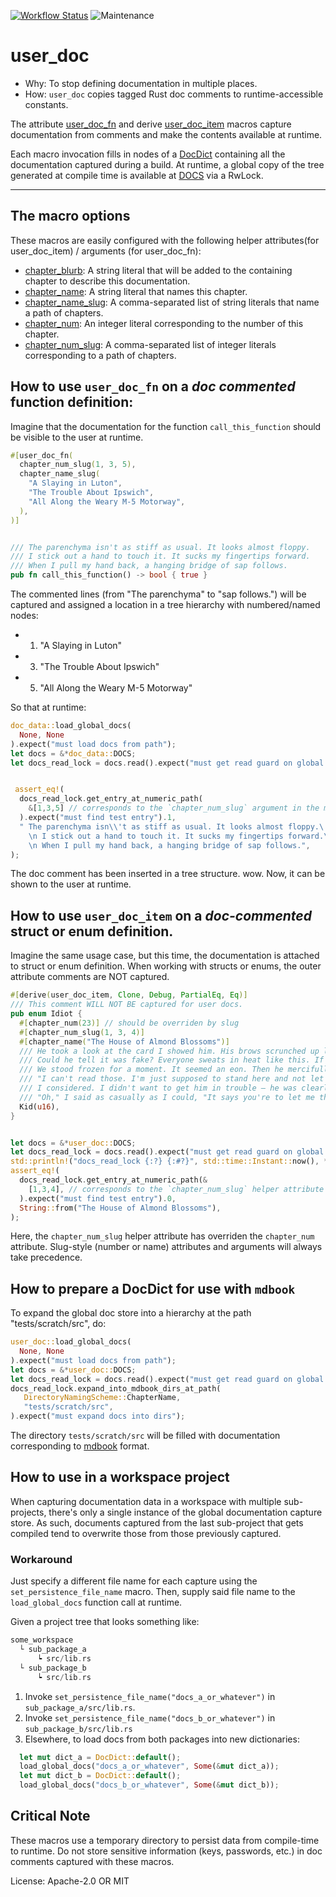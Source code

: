 [![Workflow Status](https://github.com/plasticartsshow/user_doc/workflows/Rust/badge.svg)](https://github.com/plasticartsshow/user_doc/actions?query=workflow%3A%22Rust%22)
![Maintenance](https://img.shields.io/badge/maintenance-experimental-blue.svg)

# user_doc

- Why: To stop defining documentation in multiple places.
- How: `user_doc` copies tagged Rust doc comments to runtime-accessible constants.

The attribute [user_doc_fn](macro@doc_proc_macro::user_doc_fn) and derive
[user_doc_item](macro@doc_proc_macro::user_doc_item) macros
capture documentation from comments and make the contents
available at runtime.

Each macro invocation fills in nodes of a [DocDict](doc_data::DocDict) containing all the documentation
captured during a build. At runtime, a global copy of the tree generated at compile time is
available at [DOCS](doc_data::DOCS) via a RwLock.

---

## The macro options
These macros are easily configured with the following helper attributes(for user_doc_item) / arguments (for user_doc_fn):

- [chapter_blurb](doc_data::HelperAttr::ChapterBlurb): A string literal that will be added to
the containing chapter to describe this documentation.
- [chapter_name](doc_data::HelperAttr::ChapterName): A string literal that names this chapter.
- [chapter_name_slug](doc_data::HelperAttr::ChapterNameSlug): A comma-separated list of string literals
that name a path of chapters.
- [chapter_num](doc_data::HelperAttr::ChapterNum): An integer literal corresponding to the number of this chapter.
- [chapter_num_slug](doc_data::HelperAttr::ChapterNumSlug): A comma-separated list of integer literals
corresponding to a path of chapters.

## How to use `user_doc_fn` on a _doc commented_ function definition:
Imagine that the documentation for the function `call_this_function` should
be visible to the user at runtime.
```rust
#[user_doc_fn(
  chapter_num_slug(1, 3, 5),
  chapter_name_slug(
    "A Slaying in Luton",
    "The Trouble About Ipswich",
    "All Along the Weary M-5 Motorway",
  ),
)]


/// The parenchyma isn't as stiff as usual. It looks almost floppy.
/// I stick out a hand to touch it. It sucks my fingertips forward.
/// When I pull my hand back, a hanging bridge of sap follows.
pub fn call_this_function() -> bool { true }
```

The commented lines (from "The parenchyma" to "sap follows.") will be
captured and assigned a location in a tree hierarchy with numbered/named nodes:
- 1. "A Slaying in Luton"
- 3. "The Trouble About Ipswich"
- 5. "All Along the Weary M-5 Motorway"

So that at runtime:
```rust
doc_data::load_global_docs(
  None, None
).expect("must load docs from path");
let docs = &*doc_data::DOCS;
let docs_read_lock = docs.read().expect("must get read guard on global docs");


 assert_eq!(
  docs_read_lock.get_entry_at_numeric_path(
    &[1,3,5] // corresponds to the `chapter_num_slug` argument in the macro call
  ).expect("must find test entry").1,
  " The parenchyma isn\\'t as stiff as usual. It looks almost floppy.\
    \n I stick out a hand to touch it. It sucks my fingertips forward.\
    \n When I pull my hand back, a hanging bridge of sap follows.",
);
```

The doc comment has been inserted in a tree structure. wow. Now, it can be shown to the user
at runtime.

## How to use `user_doc_item` on a _doc-commented_ struct or enum definition.
Imagine the same usage case, but this time, the documentation is attached to struct or enum definition.
When working with structs or enums, the outer attribute comments are NOT captured.

```rust
#[derive(user_doc_item, Clone, Debug, PartialEq, Eq)]
/// This comment WILL NOT BE captured for user docs.
pub enum Idiot {
  #[chapter_num(23)] // should be overriden by slug
  #[chapter_num_slug(1, 3, 4)]
  #[chapter_name("The House of Almond Blossoms")]
  /// He took a look at the card I showed him. His brows scrunched up like he smelled something offensive.
  /// Could he tell it was fake? Everyone sweats in heat like this. If they don't, it means they're about to keel over from dehydration anyway. Still, I felt like I was sweating more than usual.
  /// We stood frozen for a moment. It seemed an eon. Then he mercifully broke the silence.
  /// "I can't read those. I'm just supposed to stand here and not let anyone pass."
  /// I considered. I didn't want to get him in trouble – he was clearly new. Still, it was me or him.
  /// "Oh," I said as casually as I could, "It says you're to let me through. But don't let anyone else through after me. It says that too.""
  Kid(u16),
}


let docs = &*user_doc::DOCS;
let docs_read_lock = docs.read().expect("must get read guard on global docs");
std::println!("docs_read_lock {:?} {:#?}", std::time::Instant::now(), *docs_read_lock );
assert_eq!(
  docs_read_lock.get_entry_at_numeric_path(&
    [1,3,4], // corresponds to the `chapter_num_slug` helper attribute in the macro call
  ).expect("must find test entry").0,
  String::from("The House of Almond Blossoms"),
);
```
Here, the `chapter_num_slug` helper attribute has overriden the `chapter_num` attribute.
Slug-style (number or name) attributes and arguments will always take precedence.

## How to prepare a DocDict for use with `mdbook`

To expand the global doc store into a hierarchy at the path "tests/scratch/src", do:
```rust
user_doc::load_global_docs(
  None, None
).expect("must load docs from path");
let docs = &*user_doc::DOCS;
let docs_read_lock = docs.read().expect("must get read guard on global docs");
docs_read_lock.expand_into_mdbook_dirs_at_path(
   DirectoryNamingScheme::ChapterName,
   "tests/scratch/src",
).expect("must expand docs into dirs");
```
The directory `tests/scratch/src` will be filled with documentation corresponding to
[mdbook](https://crates.io/crates/mdbook) format.


## How to use in a workspace project

When capturing documentation data in a workspace with multiple sub-projects,
there's only a single instance of the global documentation capture store.
As such, documents captured from the last sub-project that gets compiled
tend to overwrite those from those previously captured.

### Workaround
Just specify a different file name for each capture using the
`set_persistence_file_name` macro. Then, supply said file name
to the `load_global_docs` function call at runtime.

Given a project tree that looks something like:
```rust
some_workspace
  └ sub_package_a
      ┕ src/lib.rs
  └ sub_package_b
      ┕ src/lib.rs
```

1. Invoke `set_persistence_file_name("docs_a_or_whatever")` in
`sub_package_a/src/lib.rs`.
2. Invoke `set_persistence_file_name("docs_b_or_whatever")` in
`sub_package_b/src/lib.rs`
3. Elsewhere, to load docs from both packages into new dictionaries:
```rust
  let mut dict_a = DocDict::default();
  load_global_docs("docs_a_or_whatever", Some(&mut dict_a));
  let mut dict_b = DocDict::default();
  load_global_docs("docs_b_or_whatever", Some(&mut dict_b));
```
## Critical Note
These macros use a temporary directory to persist data from compile-time to runtime.
Do not store sensitive information (keys, passwords, etc.) in doc comments captured with these macros.

License: Apache-2.0 OR MIT
